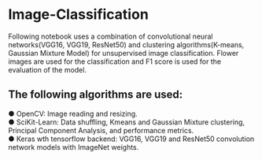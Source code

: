 # Image-Classification

Following notebook uses a combination of convolutional neural networks(VGG16, VGG19, ResNet50) and clustering algorithms(K-means, Gaussian Mixture Model) for unsupervised image classification. Flower images are used for the classification and F1 score is used for the evaluation of the model.

## The following algorithms are used:
● OpenCV: Image reading and resizing.<br>
● SciKit-Learn: Data shuffling, Kmeans and Gaussian Mixture clustering, Principal
Component Analysis, and performance metrics.<br>
● Keras wth tensorflow backend: VGG16, VGG19 and ResNet50 convolution network
models with ImageNet weights.<br>
